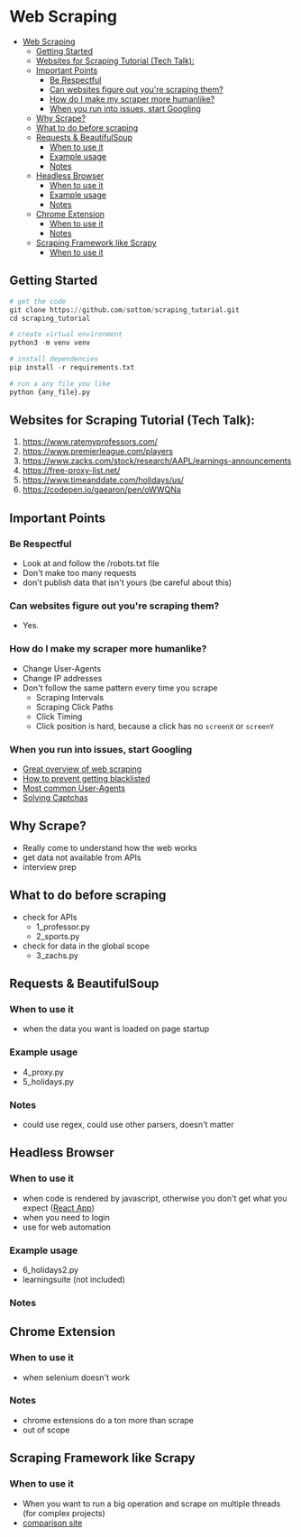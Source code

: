 # Web Scraping
- [Web Scraping](#web-scraping)
  - [Getting Started](#getting-started)
  - [Websites for Scraping Tutorial (Tech Talk):](#websites-for-scraping-tutorial-tech-talk)
  - [Important Points](#important-points)
    - [Be Respectful](#be-respectful)
    - [Can websites figure out you're scraping them?](#can-websites-figure-out-youre-scraping-them)
    - [How do I make my scraper more humanlike?](#how-do-i-make-my-scraper-more-humanlike)
    - [When you run into issues, start Googling](#when-you-run-into-issues-start-googling)
  - [Why Scrape?](#why-scrape)
  - [What to do before scraping](#what-to-do-before-scraping)
  - [Requests & BeautifulSoup](#requests--beautifulsoup)
    - [When to use it](#when-to-use-it)
    - [Example usage](#example-usage)
    - [Notes](#notes)
  - [Headless Browser](#headless-browser)
    - [When to use it](#when-to-use-it-1)
    - [Example usage](#example-usage-1)
    - [Notes](#notes-1)
  - [Chrome Extension](#chrome-extension)
    - [When to use it](#when-to-use-it-2)
    - [Notes](#notes-2)
  - [Scraping Framework like Scrapy](#scraping-framework-like-scrapy)
    - [When to use it](#when-to-use-it-3)


## Getting Started
```python
# get the code
git clone https://github.com/sottom/scraping_tutorial.git
cd scraping_tutorial

# create virtual environment
python3 -m venv venv

# install dependencies
pip install -r requirements.txt

# run a any file you like
python {any_file}.py
```

## Websites for Scraping Tutorial (Tech Talk):

1. https://www.ratemyprofessors.com/
2. https://www.premierleague.com/players
3. https://www.zacks.com/stock/research/AAPL/earnings-announcements
4. https://free-proxy-list.net/
5. https://www.timeanddate.com/holidays/us/
6. https://codepen.io/gaearon/pen/oWWQNa


## Important Points
### Be Respectful
- Look at and follow the /robots.txt file
- Don't make too many requests
- don't publish data that isn't yours (be careful about this)
### Can websites figure out you're scraping them?
- Yes.
### How do I make my scraper more humanlike?
- Change User-Agents
- Change IP addresses
- Don't follow the same pattern every time you scrape
    - Scraping Intervals
    - Scraping Click Paths
    - Click Timing
    - Click position is hard, because a click has no `screenX` or `screenY`
### When you run into issues, start Googling
- [Great overview of web scraping](https://pluralsight.com/guides/advanced-web-scraping-tactics-python-playbook)
- [How to prevent getting blacklisted](https://www.scrapehero.com/how-to-prevent-getting-blacklisted-while-scraping/)
- [Most common User-Agents](https://techblog.willshouse.com/2012/01/03/most-common-user-agents/)
- [Solving Captchas](https://www.scrapehero.com/how-to-solve-simple-captchas-using-python-tesseract/)



## Why Scrape?
- Really come to understand how the web works
- get data not available from APIs
- interview prep


## What to do before scraping
- check for APIs
    - 1_professor.py
    - 2_sports.py
- check for data in the global scope
    - 3_zachs.py


## Requests & BeautifulSoup
### When to use it
- when the data you want is loaded on page startup
### Example usage
- 4_proxy.py
- 5_holidays.py
### Notes
- could use regex, could use other parsers, doesn't matter


## Headless Browser
### When to use it
- when code is rendered by javascript, otherwise you don't get what you expect ([React App](https://codepen.io/gaearon/pen/oWWQNa))
- when you need to login
- use for web automation
### Example usage
- 6_holidays2.py
- learningsuite (not included)
### Notes


## Chrome Extension
### When to use it
- when selenium doesn't work
### Notes
- chrome extensions do a ton more than scrape
- out of scope


## Scraping Framework like Scrapy
### When to use it
- When you want to run a big operation and scrape on multiple threads (for complex projects)
- [comparison site](https://towardsdatascience.com/scrapy-vs-selenium-vs-beautiful-soup-for-web-scraping-24008b6c87b8)
